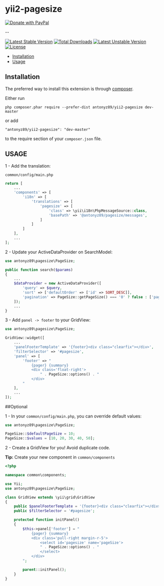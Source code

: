 yii2-pagesize
===================

<a href="https://www.paypal.com/cgi-bin/webscr?cmd=_s-xclick&hosted_button_id=YATHVT293SXDL&source=url">
  <img src="https://www.paypalobjects.com/en_US/i/btn/btn_donate_LG.gif" alt="Donate with PayPal" />
</a>

--

[![Latest Stable Version](https://poser.pugx.org/antonyz89/yii2-pagesize/v/stable)](https://packagist.org/packages/antonyz89/yii2-pagesize)
[![Total Downloads](https://poser.pugx.org/antonyz89/yii2-pagesize/downloads)](https://packagist.org/packages/antonyz89/yii2-pagesize)
[![Latest Unstable Version](https://poser.pugx.org/antonyz89/yii2-pagesize/v/unstable)](https://packagist.org/packages/antonyz89/yii2-pagesize)
[![License](https://poser.pugx.org/antonyz89/yii2-pagesize/license)](https://packagist.org/packages/antonyz89/yii2-pagesize)

- [Installation](#installation)
- [Usage](#usage)

## Installation

The preferred way to install this extension is through [composer](http://getcomposer.org/download/).

Either run

```
php composer.phar require --prefer-dist antonyz89/yii2-pagesize dev-master
```

or add

```
"antonyz89/yii2-pagesize": "dev-master"
```

to the require section of your `composer.json` file.

## USAGE

1 - Add the translation:

`common/config/main.php`

```php
return [
    ...
    'components' => [
        'i18n' => [
            'translations' => [
                'pagesize' => [
                    'class' => \yii\i18n\PhpMessageSource::class,
                    'basePath' => '@antonyz89/pagesize/messages',
                ]
            ]
        ]
    ],
    ...
];
```

2 - Update your ActiveDataProvider on SearchModel:

```php
use antonyz89\pagesize\PageSize;

public function search($params)
{
    ...
    $dataProvider = new ActiveDataProvider([
        'query' => $query,
        'sort' => ['defaultOrder' => ['id' => SORT_DESC]],
        'pagination' => PageSize::getPageSize() === '0' ? false : ['pageSize' => PageSize::getPageSize()],
    ]);
    ...
}
```

3 - Add `panel -> footer` to your GridView:

```php
use antonyz89\pagesize\PageSize;

GridView::widget([
    ...
    'panelFooterTemplate' => '{footer}<div class="clearfix"></div>',
    'filterSelector' => '#pagesize',
    'panel' => [
        'footer' => "
            {pager} {summary}
            <div class='float-right'>
                " . PageSize::options() . "
            </div>
        "
    ],
    ...
]);
```

##Optional

1 - In your `common/config/main.php`, you can override default values:

```php
use antonyz89\pagesize\PageSize;

PageSize::$defaultPageSize = 10;
PageSize::$values = [10, 20, 30, 40, 50];
```

2 - Create a GridView for you! Avoid duplicate code.

**Tip:** Create your new component in `common/components`

```php
<?php

namespace common\components;

use Yii;
use antonyz89\pagesize\PageSize;

class GridView extends \yii\grid\GridView
{
    public $panelFooterTemplate = '{footer}<div class="clearfix"></div>';
    public $filterSelector = '#pagesize';

    protected function initPanel()
    {
        $this->panel['footer'] = "
            {pager} {summary}
            <div class='pull-right margin-r-5'>
                <select id='pagesize' name='pageSize'>
                " . PageSize::options() . "
                </select>
            </div>
        ";

        parent::initPanel();
    }
}
```
